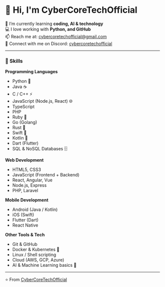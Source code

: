 # 👋 Hi, I'm CyberCoreTechOfficial  

🌱 I’m currently learning **coding, AI & technology**  
💻 I love working with **Python, and GitHub**  
📫 Reach me at: [cybercoretechofficial@gmail.com](mailto:cybercoretechofficial@gmail.com)  
💬 Connect with me on Discord: [cybercoretechofficial](https://discord.com/users/cybercoretechofficial)  

---

### 🚀 Skills

**Programming Languages**
- Python 🐍  
- Java ☕  
- C / C++ ⚡  
- JavaScript (Node.js, React) 🌐  
- TypeScript  
- PHP  
- Ruby 💎  
- Go (Golang)  
- Rust 🦀  
- Swift 🍎  
- Kotlin 🤖  
- Dart (Flutter)  
- SQL & NoSQL Databases 🗄️  

**Web Development**
- HTML5, CSS3  
- JavaScript (Frontend + Backend)  
- React, Angular, Vue  
- Node.js, Express  
- PHP, Laravel  

**Mobile Development**
- Android (Java / Kotlin)  
- iOS (Swift)  
- Flutter (Dart)  
- React Native  

**Other Tools & Tech**
- Git & GitHub  
- Docker & Kubernetes 🐳  
- Linux / Shell scripting  
- Cloud (AWS, GCP, Azure)  
- AI & Machine Learning basics 🤖  

---

⭐ From [CyberCoreTechOfficial](https://github.com/cybercoretechofficial)
